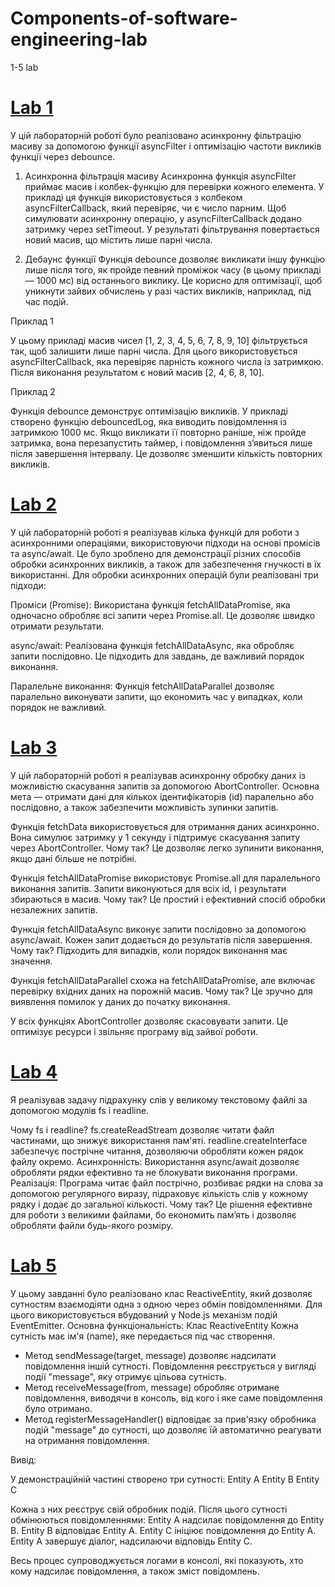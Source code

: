 # Components-of-software-engineering-lab
1-5 lab
# [Lab 1](https://github.com/Maks-Ytka/Components-of-software-engineering-lab/blob/main/Lab1.js)
У цій лабораторній роботі було реалізовано асинхронну фільтрацію масиву за допомогою функції asyncFilter і оптимізацію частоти викликів функції через debounce.

1. Асинхронна фільтрація масиву
Асинхронна функція asyncFilter приймає масив і колбек-функцію для перевірки кожного елемента. У прикладі ця функція використовується з колбеком asyncFilterCallback, який перевіряє, чи є число парним. Щоб симулювати асинхронну операцію, у asyncFilterCallback додано затримку через setTimeout. У результаті фільтрування повертається новий масив, що містить лише парні числа.

2. Дебаунс функції
Функція debounce дозволяє викликати іншу функцію лише після того, як пройде певний проміжок часу (в цьому прикладі — 1000 мс) від останнього виклику. Це корисно для оптимізації, щоб уникнути зайвих обчислень у разі частих викликів, наприклад, під час подій.

Приклад 1

У цьому прикладі масив чисел [1, 2, 3, 4, 5, 6, 7, 8, 9, 10] фільтрується так, щоб залишити лише парні числа. Для цього використовується asyncFilterCallback, яка перевіряє парність кожного числа із затримкою. Після виконання результатом є новий масив [2, 4, 6, 8, 10].

Приклад 2

Функція debounce демонструє оптимізацію викликів. У прикладі створено функцію debouncedLog, яка виводить повідомлення із затримкою 1000 мс. Якщо викликати її повторно раніше, ніж пройде затримка, вона перезапустить таймер, і повідомлення з’явиться лише після завершення інтервалу. Це дозволяє зменшити кількість повторних викликів.
# [Lab 2](https://github.com/Maks-Ytka/Components-of-software-engineering-lab/blob/main/Lab2.js)
У цій лабораторній роботі я реалізував кілька функцій для роботи з асинхронними операціями, використовуючи підходи на основі промісів та async/await. Це було зроблено для демонстрації різних способів обробки асинхронних викликів, а також для забезпечення гнучкості в їх використанні.
Для обробки асинхронних операцій були реалізовані три підходи:

Проміси (Promise):
Використана функція fetchAllDataPromise, яка одночасно обробляє всі запити через Promise.all. Це дозволяє швидко отримати результати.

async/await:
Реалізована функція fetchAllDataAsync, яка обробляє запити послідовно. Це підходить для завдань, де важливий порядок виконання.

Паралельне виконання:
Функція fetchAllDataParallel дозволяє паралельно виконувати запити, що економить час у випадках, коли порядок не важливий.
# [Lab 3](https://github.com/Maks-Ytka/Components-of-software-engineering-lab/blob/main/Lab3.js)
У цій лабораторній роботі я реалізував асинхронну обробку даних із можливістю скасування запитів за допомогою AbortController. Основна мета — отримати дані для кількох ідентифікаторів (id) паралельно або послідовно, а також забезпечити можливість зупинки запитів.

Функція fetchData використовується для отримання даних асинхронно. Вона симулює затримку у 1 секунду і підтримує скасування запиту через AbortController. Чому так? Це дозволяє легко зупинити виконання, якщо дані більше не потрібні.

Функція fetchAllDataPromise використовує Promise.all для паралельного виконання запитів. Запити виконуються для всіх id, і результати збираються в масив. Чому так? Це простий і ефективний спосіб обробки незалежних запитів.

Функція fetchAllDataAsync виконує запити послідовно за допомогою async/await. Кожен запит додається до результатів після завершення. Чому так? Підходить для випадків, коли порядок виконання має значення.

Функція fetchAllDataParallel cхожа на fetchAllDataPromise, але включає перевірку вхідних даних на порожній масив. Чому так? Це зручно для виявлення помилок у даних до початку виконання.

У всіх функціях AbortController дозволяє скасовувати запити. Це оптимізує ресурси і звільняє програму від зайвої роботи.
# [Lab 4](https://github.com/Maks-Ytka/Components-of-software-engineering-lab/blob/main/Lab4.js)
Я реалізував задачу підрахунку слів у великому текстовому файлі за допомогою модулів fs і readline.

Чому fs і readline? fs.createReadStream дозволяє читати файл частинами, що знижує використання пам'яті. readline.createInterface забезпечує пострічне читання, дозволяючи обробляти кожен рядок файлу окремо.
Асинхронність:
Використання async/await дозволяє обробляти рядки ефективно та не блокувати виконання програми.
Реалізація:
Програма читає файл пострічно, розбиває рядки на слова за допомогою регулярного виразу, підраховує кількість слів у кожному рядку і додає до загальної кількості.
Чому так? Це рішення ефективне для роботи з великими файлами, бо економить пам’ять і дозволяє обробляти файли будь-якого розміру.
# [Lab 5](https://github.com/Maks-Ytka/Components-of-software-engineering-lab/blob/main/Lab5.js)
У цьому завданні було реалізовано клас ReactiveEntity, який дозволяє сутностям взаємодіяти одна з одною через обмін повідомленнями. Для цього використовується вбудований у Node.js механізм подій EventEmitter.
Основна функціональність:
Клас ReactiveEntity
Кожна сутність має ім'я (name), яке передається під час створення.

- Метод sendMessage(target, message) дозволяє надсилати повідомлення іншій сутності. Повідомлення реєструється у вигляді події "message", яку отримує цільова сутність.
- Метод receiveMessage(from, message) обробляє отримане повідомлення, виводячи в консоль, від кого і яке саме повідомлення було отримано.
- Метод registerMessageHandler() відповідає за прив'язку обробника подій "message" до сутності, що дозволяє їй автоматично реагувати на отримання повідомлення.
  
Вивід:

У демонстраційній частині створено три сутності: Entity A Entity B Entity C

Кожна з них реєструє свій обробник подій. Після цього сутності обмінюються повідомленнями:
Entity A надсилає повідомлення до Entity B.
Entity B відповідає Entity A.
Entity C ініціює повідомлення до Entity A.
Entity A завершує діалог, надсилаючи відповідь Entity C.

Весь процес супроводжується логами в консолі, які показують, хто кому надсилає повідомлення, а також зміст повідомлень.
